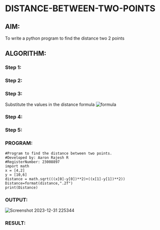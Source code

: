# DISTANCE-BETWEEN-TWO-POINTS

## AIM:
To write a python program to find the distance two 2 points
## ALGORITHM:
### Step 1: 
### Step 2: 
### Step 3: 
Substitute the values in the distance formula  ![formula](/formula.JPG)
### Step 4: 
### Step 5: 
### PROGRAM:
```
#Program to find the distance between two points.
#Developed by: Aaron Rajesh R
#RegisterNumber: 23008897
import math
x = [4,2]
y = [10,6]
distance = math.sqrt(((x[0]-y[0])**2)+((x[1]-y[1])**2))
Distance=format(distance,".2f")
print(Distance)
```

### OUTPUT:

![Screenshot 2023-12-31 225344](https://github.com/Aaron-0111/DISTANCE-BETWEEN-TWO-POINTS/assets/149347631/02b4a07c-4114-4e5f-a10b-efa803d1e81d)

### RESULT:
